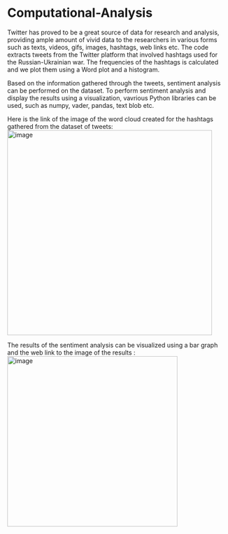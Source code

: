 # Computational-Analysis

Twitter has proved to be a great source of data for research and analysis, providing ample amount of vivid data to the researchers in various forms such as texts, videos, gifs, images, hashtags, web links etc. The code extracts tweets from the Twitter platform that involved hashtags used for the Russian-Ukrainian war. The frequencies of the hashtags is calculated and we plot them using a Word plot and a histogram. 

Based on the information gathered through the tweets, sentiment analysis can be performed on the dataset. To perform sentiment analysis and display the results using a visualization, vavrious Python libraries can be used, such as numpy, vader, pandas, text blob etc. 

Here is the link of the image of the word cloud created for the hashtags gathered from the dataset of tweets:
<img width="468" alt="image" src="https://user-images.githubusercontent.com/71320313/169314826-542a2f8e-736f-4cd1-829f-f29328479f33.png">

The results of the sentiment analysis can be visualized using a bar graph and the web link to the image of the results : 
<img width="389" alt="image" src="https://user-images.githubusercontent.com/71320313/169315243-6ec5e8ed-3b88-4700-8cdc-d29550fe83c0.png">
